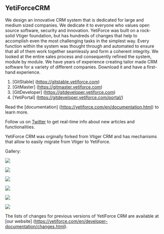 
## YetiForceCRM

We design an innovative CRM system that is dedicated for large and medium sized companies. We dedicate it to everyone who values open source software, security and innovation. YetiForce was built on a rock-solid Vtiger foundation, but has hundreds of changes that help to accomplish even the most challenging tasks in the simplest way. Every function within the system was thought through and automated to ensure that all of them work together seamlessly and form a coherent integrity. We looked at the entire sales process and consequently refined the system, module by module. We have years of experience creating tailor made CRM software for a variety of different companies. Download it and have a first-hand experience.

1. [GitStable] (https://gitstable.yetiforce.com)
2. [GitMaster] (https://gitmaster.yetiforce.com)
3. [GitDeveloper] (https://gitdeveloper.yetiforce.com)
4. [YetiPortal] (https://gitdeveloper.yetiforce.com/portal/)

Read the [documentation] (https://yetiforce.com/en/documentation.html) to learn more.

Follow us on [Twitter](https://twitter.com/YetiForceEN) to get real-time info about new articles and functionalities. 

YetiForce CRM was orginally forked from Vtiger CRM and has mechanisms that allow to easily migrate from Vtiger to YetiForce.

Gallery:

![](https://yetiforce.com/images/yeti/Home_page_1.png)

![](https://yetiforce.com/images/yeti/Home_page_3.png)

![](https://yetiforce.com/images/yeti/Calendar_2.png)

![](https://yetiforce.com/images/yeti/List_Accounts.png)

![](https://yetiforce.com/images/yeti/Detail_Accounts.png)

![](https://yetiforce.com/images/yeti/Detail_Projects_Gantt_Months.png)

The lists of changes for previous versions of YetiForce CRM are available at [our website] (https://yetiforce.com/en/developer-documentation/changes.html).
